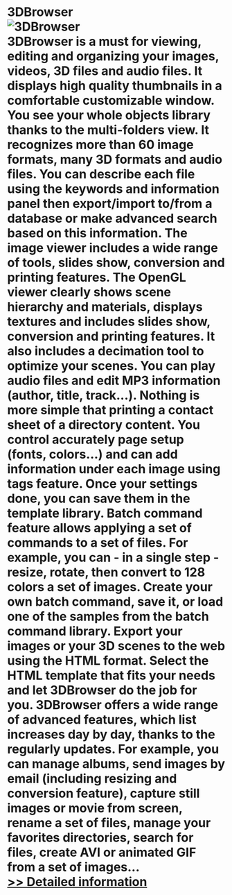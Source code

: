 # 3DBrowser<br />![3DBrowser](https://mycommerce.akamaized.net/api/pimages/P156907/BIG/156907.JPG)<br />3DBrowser is a must for viewing, editing and organizing your images, videos, 3D files and audio files. It displays high quality thumbnails in a comfortable customizable window. You see your whole objects library thanks to the multi-folders view. It recognizes more than 60 image formats, many 3D formats and audio files. You can describe each file using the keywords and information panel then export/import to/from a database or make advanced search based on this information. The image viewer includes a wide range of tools, slides show, conversion and printing features. The OpenGL viewer clearly shows scene hierarchy and materials, displays textures and includes slides show, conversion and printing features. It also includes a decimation tool to optimize your scenes. You can play audio files and edit MP3 information (author, title, track...). Nothing is more simple that printing a contact sheet of a directory content. You control accurately page setup (fonts, colors...) and can add information under each image using tags feature. Once your settings done, you can save them in the template library. Batch command feature allows applying a set of commands to a set of files. For example, you can - in a single step - resize, rotate, then convert to 128 colors a set of images. Create your own batch command, save it, or load one of the samples from the batch command library. Export your images or your 3D scenes to the web using the HTML format. Select the HTML template that fits your needs and let 3DBrowser do the job for you. 3DBrowser offers a wide range of advanced features, which list increases day by day, thanks to the regularly updates. For example, you can manage albums, send images by email (including resizing and conversion feature), capture still images or movie from screen, rename a set of files, manage your favorites directories, search for files, create AVI or animated GIF from a set of images...<br />[>> Detailed information](https://secure.shareit.com/shareit/product.html?productid=156907&affiliateid=200057808)